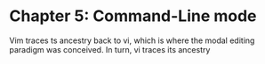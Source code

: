Chapter 5: Command-Line mode
============================

Vim traces ts ancestry back to vi, which is where the modal editing paradigm
was conceived. In turn, vi traces its ancestry

